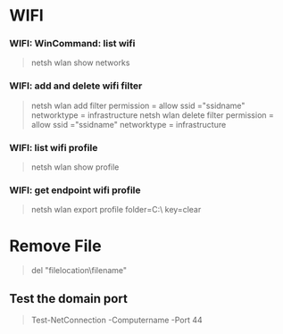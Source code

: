 # WIFI
### WIFI: WinCommand: list wifi
> netsh wlan show networks

### WIFI: add and delete wifi filter
> netsh wlan add filter permission = allow ssid ="ssidname" networktype = infrastructure
> netsh wlan delete filter permission = allow ssid ="ssidname" networktype = infrastructure

### WIFI: list wifi profile
> netsh wlan show profile

### WIFI: get endpoint wifi profile
> netsh wlan export profile folder=C:\ key=clear

# 
# Remove File
> del "filelocation\filename"


## Test the domain port
> Test-NetConnection -Computername <domain> -Port 44
